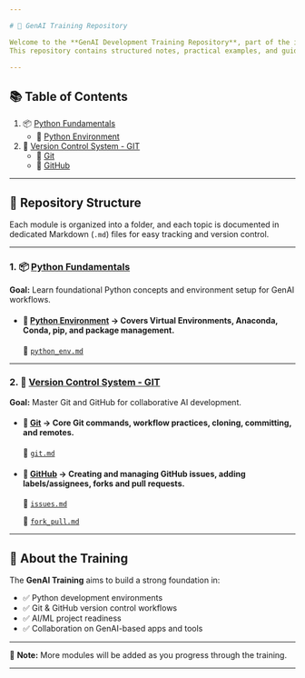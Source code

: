 ```yaml
---

# 🚀 GenAI Training Repository

Welcome to the **GenAI Development Training Repository**, part of the internship with **Data Science Wizards (DSW)**.  
This repository contains structured notes, practical examples, and guided learning material based on the official training curriculum.

---
```

## 📚 Table of Contents
1. 📦 [Python Fundamentals](https://github.com/sonal-sonarghare-dsw/GenAI/tree/main/1.%20Python%20Fundamentals)  
   - 📂 [Python Environment](https://github.com/sonal-sonarghare-dsw/GenAI/tree/main/1.%20Python%20Fundamentals/Python%20Environment) 
2. 🔁 [Version Control System - GIT](https://github.com/sonal-sonarghare-dsw/GenAI/tree/main/2.%20Version%20Control%20System%20-%20GIT)
   - 📂 [Git](https://github.com/sonal-sonarghare-dsw/GenAI/tree/main/2.%20Version%20Control%20System%20-%20GIT/Git)  
   - 📂 [GitHub](https://github.com/sonal-sonarghare-dsw/GenAI/tree/main/2.%20Version%20Control%20System%20-%20GIT/Github) 

---
## 📁 Repository Structure

Each module is organized into a folder, and each topic is documented in dedicated Markdown (`.md`) files for easy tracking and version control.

---
### 1. 📦 [Python Fundamentals](https://github.com/sonal-sonarghare-dsw/GenAI/tree/main/1.%20Python%20Fundamentals)

**Goal:** Learn foundational Python concepts and environment setup for GenAI workflows.

- #### 📂 [Python Environment](https://github.com/sonal-sonarghare-dsw/GenAI/tree/main/1.%20Python%20Fundamentals/Python%20Environment) → Covers Virtual Environments, Anaconda, Conda, pip, and package management.  
  📄 [`python_env.md`](https://github.com/sonal-sonarghare-dsw/GenAI/blob/main/1.%20Python%20Fundamentals/Python%20Environment/python_env.md)

---

### 2. 🔁 [Version Control System - GIT](https://github.com/sonal-sonarghare-dsw/GenAI/tree/main/2.%20Version%20Control%20System%20-%20GIT)

**Goal:** Master Git and GitHub for collaborative AI development.

- #### 📂 [Git](https://github.com/sonal-sonarghare-dsw/GenAI/tree/main/2.%20Version%20Control%20System%20-%20GIT/Git) → Core Git commands, workflow practices, cloning, committing, and remotes.  
  📄 [`git.md`](https://github.com/sonal-sonarghare-dsw/GenAI/blob/main/2.%20Version%20Control%20System%20-%20GIT/Git/git.md)

- #### 📂 [GitHub](https://github.com/sonal-sonarghare-dsw/GenAI/tree/main/2.%20Version%20Control%20System%20-%20GIT/Github) → Creating and managing GitHub issues, adding labels/assignees, forks and pull requests.  
  📄 [`issues.md`](https://github.com/sonal-sonarghare-dsw/GenAI/blob/main/2.%20Version%20Control%20System%20-%20GIT/Github/issues.md)
  
  📄 [`fork_pull.md`](https://github.com/sonal-sonarghare-dsw/GenAI/blob/main/2.%20Version%20Control%20System%20-%20GIT/Github/fork_pull.md)

---

## 🧾 About the Training

The **GenAI Training** aims to build a strong foundation in:

- ✅ Python development environments
- ✅ Git & GitHub version control workflows
- ✅ AI/ML project readiness
- ✅ Collaboration on GenAI-based apps and tools

---

📌 **Note:** More modules will be added as you progress through the training.

---
